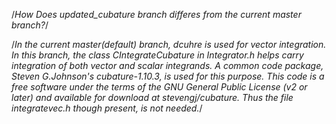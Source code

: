 

/*How Does updated_cubature branch differes from the current master branch?*/

/*In the current master(default) branch, dcuhre is used for vector integration. In this branch, the class CIntegrateCubature in Integrator.h helps carry integration of both vector and scalar integrands. A common code package, Steven G.Johnson's cubature-1.10.3, is used for this purpose. This code is a free software under the terms of the GNU General Public License (v2 or later) and available for download at stevengj/cubature. Thus the file integratevec.h though present, is not needed.*/

